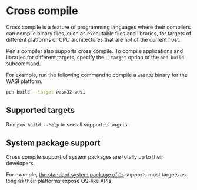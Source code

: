 # Cross compile

Cross compile is a feature of programming languages where their compilers can compile binary files, such as executable files and libraries, for targets of different platforms or CPU architectures that are not of the current host.

Pen's compiler also supports cross compile. To compile applications and libraries for different targets, specify the `--target` option of the `pen build` subcommand.

For example, run the following command to compile a `wasm32` binary for the WASI platform.

```sh
pen build --target wasm32-wasi
```

## Supported targets

Run `pen build --help` to see all supported targets.

## System package support

Cross compile support of system packages are totally up to their developers.

For example, [the standard system package of `Os`](/references/standard-packages/os.md) supports most targets as long as their platforms expose OS-like APIs.
